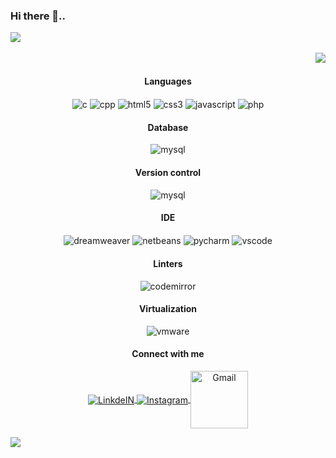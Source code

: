### Hi there 👋..

 <img src="https://user-images.githubusercontent.com/73097560/115834477-dbab4500-a447-11eb-908a-139a6edaec5c.gif"><br><br>
 <img align="right" src="https://profile-counter.glitch.me/suraj-k-s/count.svg">
 <br>
    
    
<h4 align="center"> Languages</h4>
   <p align="center">
   <img align="center" alt="c" width="auto" src="https://img.shields.io/badge/C-00599C?style=for-the-badge&logo=c&logoColor=white" />
   <img align="center" alt="cpp" width="auto" src="https://img.shields.io/badge/C%2B%2B-00599C?style=for-the-badge&logo=c%2B%2B&logoColor=white" />
   <img align="center" alt="html5" width="auto" src="https://img.shields.io/badge/HTML5-E34F26?style=for-the-badge&logo=html5&logoColor=white" />
   <img align="center" alt="css3" width="auto" src="https://img.shields.io/badge/CSS3-1572B6?style=for-the-badge&logo=css3&logoColor=white" />
   <img align="center" alt="javascript" width="auto" src="https://img.shields.io/badge/JavaScript-323330?style=for-the-badge&logo=javascript&logoColor=F7DF1E" />
   <img align="center" alt="php" width="auto" src="https://img.shields.io/badge/PHP-777BB4?style=for-the-badge&logo=php&logoColor=white" />
</p>
   
   

<h4 align="center"> Database</h4>
   <p align="center">
   <img align="center" alt="mysql" width="auto" src="https://img.shields.io/badge/MySQL-005C84?style=for-the-badge&logo=mysql&logoColor=white" />
</p>
   
   
 
 <h4 align="center"> Version control</h4>
   <p align="center">
   <img align="center" alt="mysql" width="auto" src="https://img.shields.io/badge/github-181717.svg?style=for-the-badge&logo=github&logoColor=white" />
</p>


<h4 align="center">IDE</h4>
   <p align="center">
    <img align="center" alt="dreamweaver" width="auto" src="https://img.shields.io/badge/Adobe%20Dreamweaver-072401?style=for-the-badge&logo=Adobe%20Dreamweaver&logoColor=34F400" />
    <img align="center" alt="netbeans" width="auto" src="https://img.shields.io/badge/apache%20netbeans-1B6AC6?style=for-the-badge&logo=apache%20netbeans%20IDE&logoColor=white" />
    <img align="center" alt="pycharm" width="auto" src="https://img.shields.io/badge/PyCharm-000000.svg?&style=for-the-badge&logo=PyCharm&logoColor=white" />
    <img align="center" alt="vscode" width="auto" src="https://img.shields.io/badge/VSCode-0078D4?style=for-the-badge&logo=visual%20studio%20code&logoColor=white" />
</p>


 
<h4 align="center">Linters</h4>
 <p align="center">
    <img align="center" alt="codemirror" width="auto" src="https://img.shields.io/badge/CodeMirror-D30707?style=for-the-badge&logo=CodeMirror&logoColor=white" />
</p>



<h4 align="center">Virtualization</h4>
 <p align="center">
    <img align="center" alt="vmware" width="auto" src="https://img.shields.io/badge/VMware-231f20?style=for-the-badge&logo=VMware&logoColor=white" />
</p>



<h4 align="center"> Connect with me</h4>
<p align="center">
   <a target="_blank" href="https://www.linkedin.com/in/alto-b-puthethu-b864b6251">
    <img align="center" alt="LinkdeIN" width="auto" src="https://img.shields.io/badge/LinkedIn-0077B5?style=for-the-badge&logo=linkedin&logoColor=white" />
   </a>
   <a target="_blank" href="https://www.instagram.com/_fotofreak_/">
  <img align="center" alt="Instagram" width="auto" src="https://img.shields.io/badge/Instagram-E4405F?style=for-the-badge&logo=instagram&logoColor=white" />
   </a>
   <a target="_blank" href="mailto:altob282@gmail.com">
  <img align="center" alt="Gmail" width="92px" src="https://img.shields.io/badge/Gmail-D14836?style=for-the-badge&logo=gmail&logoColor=white"/>
   </a>
</p>


 <img src="https://user-images.githubusercontent.com/73097560/115834477-dbab4500-a447-11eb-908a-139a6edaec5c.gif"><br><br>



<!--
**Alto-b/Alto-b** is a ✨ _special_ ✨ repository because its `README.md` (this file) appears on your GitHub profile.

Here are some ideas to get you started:

- 🔭 I’m currently working on ...
- 🌱 I’m currently learning ...
- 👯 I’m looking to collaborate on ...
- 🤔 I’m looking for help with ...
- 💬 Ask me about ...
- 📫 How to reach me: ...
- 😄 Pronouns: ...
- ⚡ Fun fact: ...
-->


